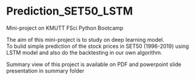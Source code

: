 # Prediction_SET50_LSTM
Mini-project on KMUTT FSci Python Bootcamp

The aim of this mini-project is to study on deep learning model.  
To bulid simple prediction of the stock prices in SET50 (1996-2019) using LSTM model and also do the backtesting in our own algorithm.

Summary view of this project is available on PDF and powerpoint slide presentation in summary folder
